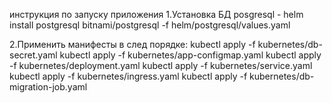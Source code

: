 инструкция по запуску приложения
1.Установка БД posgresql - helm install postgresql bitnami/postgresql -f helm/postgresql/values.yaml

2.Применить манифесты в след порядке:
kubectl apply -f kubernetes/db-secret.yaml
kubectl apply -f kubernetes/app-configmap.yaml
kubectl apply -f kubernetes/deployment.yaml
kubectl apply -f kubernetes/service.yaml
kubectl apply -f kubernetes/ingress.yaml
kubectl apply -f kubernetes/db-migration-job.yaml
